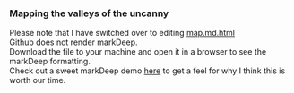 ### Mapping the valleys of the uncanny

Please note that I have switched over to editing [map.md.html](https://github.com/danielmkarlsson/mapping-the-valleys-of-the-uncanny/blob/master/map.md.html)  
Github does not render markDeep.  
Download the file to your machine and open it in a browser to see the markDeep formatting.  
Check out a sweet markDeep demo [here](https://casual-effects.com/markdeep/features.md.html) to get a feel for why I think this is worth our time.

